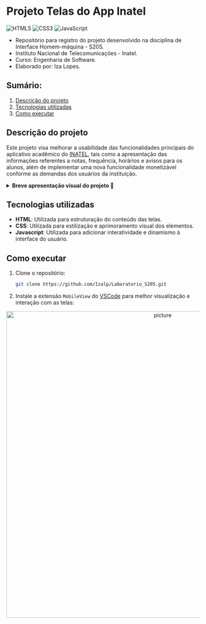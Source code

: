 # Projeto Telas do App Inatel

![HTML5](https://img.shields.io/badge/html5-E34F26?logo=html5&logoColor=white)
![CSS3](https://img.shields.io/badge/css3-1572B6?logo=css3&logoColor=white)
![JavaScript](https://img.shields.io/badge/JavaScript-F7DF1E?logo=javascript&logoColor=black)

- Repositório para registro do projeto desenvolvido na disciplina de Interface Homem-máquina - S205.
- Instituto Nacional de Telecomunicações - Inatel.
- Curso: Engenharia de Software.
- Elaborado por: Iza Lopes.

## Sumário:

1. [Descrição do projeto](#descrição-do-projeto)
2. [Tecnologias utilizadas](#tecnologias-utilizadas)
3. [Como executar](#como-executar)
   
## Descrição do projeto
 
Este projeto visa melhorar a usabilidade das funcionalidades principais do aplicativo acadêmico do [INATEL](https://inatel.br/home/), tais como a apresentação das informações referentes a notas, frequência, horários e avisos para os alunos, além de implementar uma nova funcionalidade monetizável conforme as demandas dos usuários da instituição.

<details>
  <summary><strong>Breve apresentação visual do projeto 🔗</strong></summary>
  <div class="grid">
     <img src="https://github.com/Izalp/Laboratorio_S205/assets/102091381/5bcf3880-7af4-4896-9249-45d0673fbbdb" alt="Description of image 1">
     <img src="https://github.com/Izalp/Laboratorio_S205/assets/102091381/f5ae2121-36e0-4376-9894-786e60edfc66" alt="Description of image 2">
     <img src="https://github.com/Izalp/Laboratorio_S205/assets/102091381/8455f9fa-304a-4ab7-9048-d25715a2e724" alt="Description of image 3">
     <img src="https://github.com/Izalp/Laboratorio_S205/assets/102091381/ac0c8873-f811-4914-8c05-2e7c97649f4f" alt="Description of image 4">
     <img src="https://github.com/Izalp/Laboratorio_S205/assets/102091381/a9452380-5c35-454d-800d-3ccf2402b004" alt="Description of image 5">
     <img src="https://github.com/Izalp/Laboratorio_S205/assets/102091381/01eb7ca4-622b-4823-bcdf-bd44a059dd48" alt="Description of image 6">
     <img src="https://github.com/Izalp/Laboratorio_S205/assets/102091381/dcfc24a6-4fff-4fd4-924c-a6b52184979d" alt="Description of image 7">
     <img src="https://github.com/Izalp/Laboratorio_S205/assets/102091381/63e4cafe-a568-4f01-a24f-209a05cc23d1" alt="Description of image 8">
     <img src="https://github.com/Izalp/Laboratorio_S205/assets/102091381/37f1c11d-78e8-4d95-a0a2-ea71dfe49f84" alt="Description of image 9">
  </div>
</details>

## Tecnologias utilizadas
 
- **HTML**: Utilizada para estruturação do conteúdo das telas.
- **CSS**:  Utilizada para estilização e aprimoramento visual dos elementos.
- **Javascript**: Utilizada para adicionar interatividade e dinamismo à interface do usuário.

## Como executar
 
1. Clone o repositório:
    ```bash
    git clone https://github.com/Izalp/Laboratorio_S205.git
    ```
 
2. Instale a extensão `MobileView` do [VSCode](https://code.visualstudio.com/download) para melhor visualização e interação com as telas:

<div align= "center"> 
  <img alt="picture" width="800em" src= "https://github.com/Izalp/Laboratorio_S205/assets/102091381/346d715a-b376-40cd-a049-55e9e7bba1a0"> 
</div>

